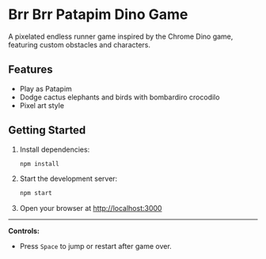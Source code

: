 # Brr Brr Patapim Dino Game

A pixelated endless runner game inspired by the Chrome Dino game, featuring custom obstacles and characters.

## Features
- Play as Patapim
- Dodge cactus elephants and birds with bombardiro crocodilo
- Pixel art style

## Getting Started

1. Install dependencies:
   ```sh
   npm install
   ```
2. Start the development server:
   ```sh
   npm start
   ```
3. Open your browser at [http://localhost:3000](http://localhost:3000)

---

**Controls:**
- Press `Space` to jump or restart after game over.
